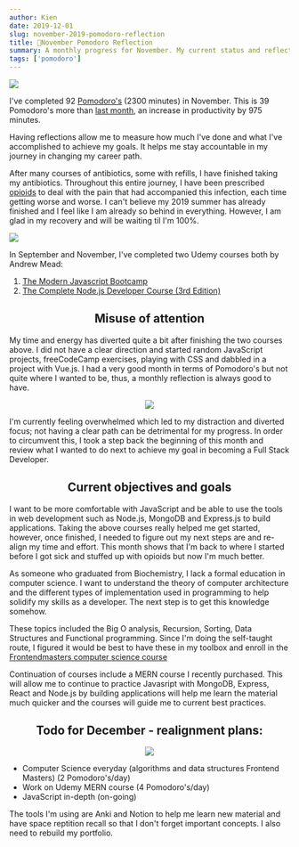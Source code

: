 ```yaml
---
author: Kien
date: 2019-12-01
slug: november-2019-pomodoro-reflection
title: 🍅November Pomodoro Reflection
summary: A monthly progress for November. My current status and reflection on my productivity, goals and achievements.
tags: ['pomodoro']
---
```


![](https://images.unsplash.com/photo-1434030216411-0b793f4b4173?ixlib=rb-1.2.1&ixid=eyJhcHBfaWQiOjEyMDd9&auto=format&fit=crop&w=1950&q=80)

I've completed 92 [Pomodoro's](/blog/pomodoro-technique/) (2300 minutes) in November. This is 39 Pomodoro's more than [last month](/blog/october-2019-pomodoro/), an increase in productivity by 975 minutes.

Having reflections allow me to measure how much I've done and what I've accomplished to achieve my goals. It helps me stay accountable in my journey in changing my career path.

After many courses of antibiotics, some with refills, I have finished taking my antibiotics. Throughout this entire journey, I have been prescribed [opioids](/blog/opioids/) to deal with the pain that had accompanied this infection, each time getting worse and worse. I can't believe my 2019 summer has already finished and I feel like I am already so behind in everything. However, I am glad in my recovery and will be waiting til I'm 100%.

![](/static/images/pomodoros/pomotodoNovember2019.png)

In September and November, I've completed two Udemy courses both by Andrew Mead:

1. <a href="https://www.udemy.com/certificate/UC-RIO305CO/" target="_blank">The Modern Javascript Bootcamp</a>
2. <a href="https://www.udemy.com/certificate/UC-YMFEZRDR/" target="_blank">The Complete Node.js Developer Course (3rd Edition)</a>

## <center>Misuse of attention</center>

My time and energy has diverted quite a bit after finishing the two courses above. I did not have a clear direction and started random JavaScript projects, freeCodeCamp exercises, playing with CSS and dabbled in a project with Vue.js. I had a very good month in terms of Pomodoro's but not quite where I wanted to be, thus, a monthly reflection is always good to have.

<p align="center">
  <img src="https://i.imgur.com/7KH8RLQ.gif"/>
</p>

I'm currently feeling overwhelmed which led to my distraction and diverted focus; not having a clear path can be detrimental for my progress. In order to circumvent this, I took a step back the beginning of this month and review what I wanted to do next to achieve my goal in becoming a Full Stack Developer.

## <center>Current objectives and goals </center>

I want to be more comfortable with JavaScript and be able to use the tools in web development such as Node.js, MongoDB and Express.js to build applications. Taking the above courses really helped me get started, however, once finished, I needed to figure out my next steps are and re-align my time and effort. This month shows that I'm back to where I started before I got sick and stuffed up with opioids but now I'm much better.

As someone who graduated from Biochemistry, I lack a formal education in computer science. I want to understand the theory of computer architecture and the different types of implementation used in programming to help solidify my skills as a developer. The next step is to get this knowledge somehow.

These topics included the Big O analysis, Recursion, Sorting, Data Structures and Functional programming. Since I'm doing the self-taught route, I figured it would be best to have these in my toolbox and enroll in the <a href="https://frontendmasters.com/learn/computer-science/" target="_blank">Frontendmasters computer science course</a>

Continuation of courses include a MERN course I recently purchased. This will allow me to continue to practice Javasript with MongoDB, Express, React and Node.js by building applications will help me learn the material much quicker and the courses will guide me to current best practices.

## <center>Todo for December - realignment plans: </center>

<p align="center">
  <img src="https://media.giphy.com/media/ir9ooRoyKZY8pRCJze/giphy.gif"/>
</p>

- Computer Science everyday (algorithms and data structures Frontend Masters) (2 Pomodoro's/day)
- Work on Udemy MERN course (4 Pomodoro's/day)
- JavaScript in-depth (on-going)

The tools I'm using are Anki and Notion to help me learn new material and have space reptition recall so that I don't forget important concepts. I also need to rebuild my portfolio.
